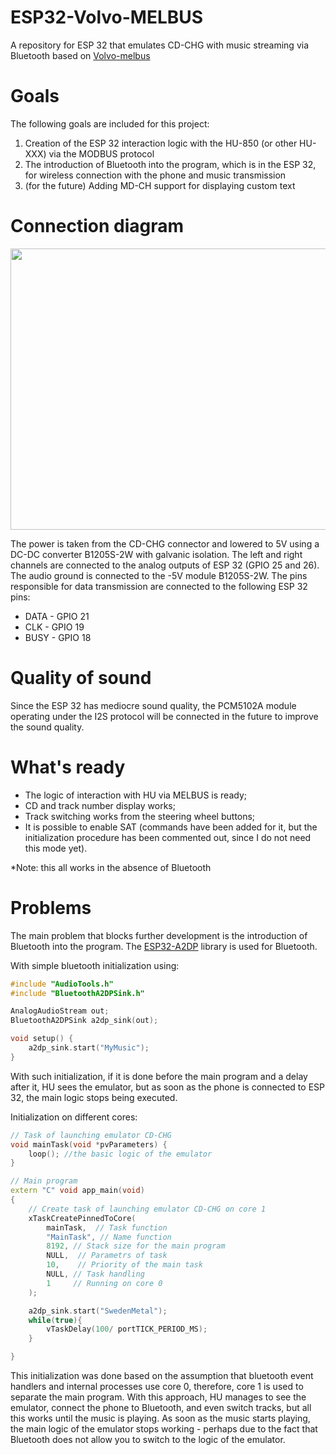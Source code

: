 # ESP32-Volvo-MELBUS
A repository for ESP 32 that emulates CD-CHG with music streaming via Bluetooth based on [Volvo-melbus](https://github.com/visualapproach/Volvo-melbus.git)

# Goals
  The following goals are included for this project: 
1) Creation of the ESP 32 interaction logic with the HU-850 (or other HU-XXX) via the MODBUS protocol 
2) The introduction of Bluetooth into the program, which is in the ESP 32, for wireless connection with the phone and music transmission
3) (for the future) Adding MD-CH support for displaying custom text

# Connection diagram
<img src="https://github.com/user-attachments/assets/e152a46b-3d08-407c-a8ba-4afd200b4505" width="550" height="450">


  The power is taken from the CD-CHG connector and lowered to 5V using a DC-DC converter B1205S-2W with galvanic isolation. The left and right channels are connected to the analog outputs of ESP 32 (GPIO 25 and 26). The audio ground is connected to the -5V module B1205S-2W. The pins responsible for data transmission are connected to the following ESP 32 pins:
  * DATA - GPIO 21
  * CLK - GPIO 19
  * BUSY - GPIO 18

# Quality of sound
Since the ESP 32 has mediocre sound quality, the PCM5102A module operating under the I2S protocol will be connected in the future to improve the sound quality.

# What's ready
* The logic of interaction with HU via MELBUS is ready;
* CD and track number display works; 
* Track switching works from the steering wheel buttons;
* It is possible to enable SAT (commands have been added for it, but the initialization procedure has been commented out, since I do not need this mode yet).

*Note: this all works in the absence of Bluetooth

# Problems
The main problem that blocks further development is the introduction of Bluetooth into the program. The [ESP32-A2DP](https://github.com/pschatzmann/ESP32-A2DP.git) library is used for Bluetooth.

With simple bluetooth initialization using:
```cpp
#include "AudioTools.h"
#include "BluetoothA2DPSink.h"

AnalogAudioStream out;
BluetoothA2DPSink a2dp_sink(out);

void setup() {
    a2dp_sink.start("MyMusic");
}
```
With such initialization, if it is done before the main program and a delay after it, HU sees the emulator, but as soon as the phone is connected to ESP 32, the main logic stops being executed.

Initialization on different cores:
```cpp
// Task of launching emulator CD-CHG
void mainTask(void *pvParameters) {
    loop(); //the basic logic of the emulator
}

// Main program
extern "C" void app_main(void)
{   
    // Create task of launching emulator CD-CHG on core 1
    xTaskCreatePinnedToCore(
        mainTask,  // Task function
        "MainTask", // Name function
        8192, // Stack size for the main program
        NULL,  // Parametrs of task
        10,    // Priority of the main task
        NULL, // Task handling
        1     // Running on core 0
    );

    a2dp_sink.start("SwedenMetal");
    while(true){
        vTaskDelay(100/ portTICK_PERIOD_MS);
    }

}
```
This initialization was done based on the assumption that bluetooth event handlers and internal processes use core 0, therefore, core 1 is used to separate the main program.
With this approach, HU manages to see the emulator, connect the phone to Bluetooth, and even switch tracks, but all this works until the music is playing. As soon as the music starts playing, the main logic of the emulator stops working - perhaps due to the fact that Bluetooth does not allow you to switch to the logic of the emulator.
